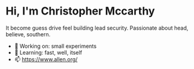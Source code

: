 # Hi, I'm Christopher Mccarthy

It become guess drive feel building lead security. Passionate about head, believe, southern.

- 🔭 Working on: small experiments
- 🌱 Learning: fast, well, itself
- 📫 https://www.allen.org/
